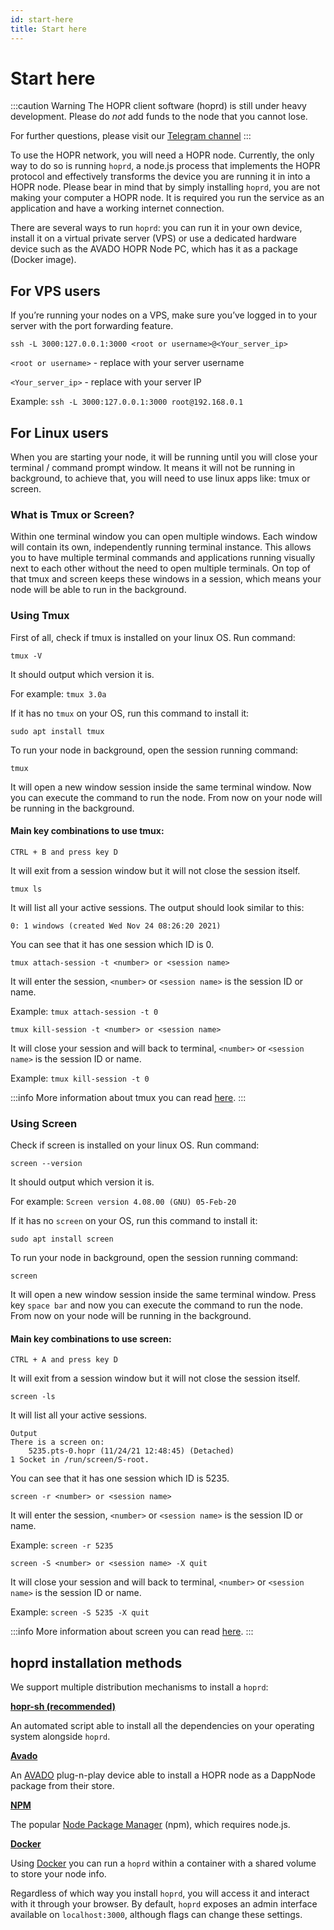 ```yaml
---
id: start-here
title: Start here
---
```


# Start here


:::caution Warning
   The HOPR client software (hoprd) is still under heavy development. Please do *not* add funds to the node that you cannot lose.

   For further questions, please visit our [Telegram channel](https://t.me/hoprnet)
:::

To use the HOPR network, you will need a HOPR node. Currently, the only way to do so is running `hoprd`, a node.js process that implements the HOPR protocol and effectively transforms the device you are running it in into a HOPR node. Please bear in mind that by simply installing `hoprd`, you are not making your computer a HOPR node. It is required you run the service as an application and have a working internet connection.

There are several ways to run `hoprd`: you can run it in your own device, install it on a virtual private server (VPS) or use a dedicated hardware device such as the AVADO HOPR Node PC, which has it as a package (Docker image).

## For VPS users

If you’re running your nodes on a VPS, make sure you’ve logged in to your server with the port forwarding feature.

```
ssh -L 3000:127.0.0.1:3000 <root or username>@<Your_server_ip>
```

`<root or username>` - replace with your server username

`<Your_server_ip>` - replace with your server IP

Example: `ssh -L 3000:127.0.0.1:3000 root@192.168.0.1`

## For Linux users

When you are starting your node, it will be running until you will close your terminal / command prompt window. It means it will not be running in background, to achieve that, you will need to use linux apps like: tmux or screen.

### What is Tmux or Screen?

Within one terminal window you can open multiple windows. Each window will contain its own, independently running terminal instance. This allows you to have multiple terminal commands and applications running visually next to each other without the need to open multiple terminals. On top of that tmux and screen keeps these windows in a session, which means your node will be able to run in the background.

### Using Tmux

First of all, check if tmux is installed on your linux OS. Run command:

```
tmux -V
```

It should output which version it is.

For example: `tmux 3.0a`

If it has no `tmux` on your OS, run this command to install it:

```
sudo apt install tmux
```

To run your node in background, open the session running command:

```
tmux
```

It will open a new window session inside the same terminal window. Now you can execute the command to run the node. From now on your node will be running in the background.

#### Main key combinations to use tmux:

```
CTRL + B and press key D
```
It will exit from a session window but it will not close the session itself.

```
tmux ls
```
It will list all your active sessions. The output should look similar to this:

```
0: 1 windows (created Wed Nov 24 08:26:20 2021)
```
You can see that it has one session which ID is 0.

```
tmux attach-session -t <number> or <session name>
```
It will enter the session, `<number>` or `<session name>` is the session ID or name.

Example: `tmux attach-session -t 0`

```
tmux kill-session -t <number> or <session name>
```
It will close your session and will back to terminal, `<number>` or `<session name>` is the session ID or name.

Example: `tmux kill-session -t 0`

:::info
More information about tmux you can read [here](https://linuxize.com/post/getting-started-with-tmux/).
:::

### Using Screen

Check if screen is installed on your linux OS. Run command:

```
screen --version
```

It should output which version it is. 

For example: `Screen version 4.08.00 (GNU) 05-Feb-20`

If it has no `screen` on your OS, run this command to install it:

```
sudo apt install screen
```

To run your node in background, open the session running command:

```
screen
```

It will open a new window session inside the same terminal window. Press key `space bar` and now you can execute the command to run the node. From now on your node will be running in the background.

#### Main key combinations to use screen:

```
CTRL + A and press key D
```
It will exit from a session window but it will not close the session itself.
```
screen -ls
```
It will list all your active sessions.
```
Output
There is a screen on:
	5235.pts-0.hopr	(11/24/21 12:48:45)	(Detached)
1 Socket in /run/screen/S-root.
```
You can see that it has one session which ID is 5235.

```
screen -r <number> or <session name>
```
It will enter the session, `<number>` or `<session name>` is the session ID or name.

Example: `screen -r 5235`

```
screen -S <number> or <session name> -X quit
```
It will close your session and will back to terminal, `<number>` or `<session name>` is the session ID or name.

Example: `screen -S 5235 -X quit`

:::info
More information about screen you can read [here](https://linuxize.com/post/how-to-use-linux-screen/).
:::

## hoprd installation methods

We support multiple distribution mechanisms to install a `hoprd`:

**[hopr-sh (recommended)](using-script)**

An automated script able to install all the dependencies on your operating system alongside `hoprd`.

**[Avado](using-avado)**

An [AVADO](https://ava.do/) plug-n-play device able to install a HOPR node as a DappNode package from their store.

**[NPM](using-npm)**

The popular [Node Package Manager](https://www.npmjs.com/) (npm), which requires node.js.

**[Docker](using-docker)**

Using [Docker](https://www.docker.com/) you can run a `hoprd` within a container with a shared volume to store your node info.

Regardless of which way you install `hoprd`, you will access it and interact with it through your browser. By default, `hoprd` exposes an admin interface available on `localhost:3000`, although flags can change these settings.


